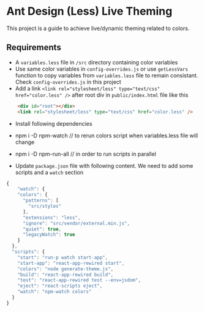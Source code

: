 # Ant Design (Less) Live Theming
This project is a guide to achieve live/dynamic theming related to colors.


## Requirements
- A `variables.less` file in `/src` directory containing color variables 
- Use same color variables in `config-overrides.js` or use `getLessVars` function to copy variables from `variables.less` file to remain consistant. Check `config-overrides.js` in this project
- Add a link `<link rel="stylesheet/less" type="text/css" href="color.less" />` after root div in `public/index.html` file like this
```html
    <div id="root"></div>
    <link rel="stylesheet/less" type="text/css" href="color.less" />
```

- Install following dependencies
- npm i -D npm-watch // to rerun colors script when variables.less file will change
- npm i -D npm-run-all // in order to run scripts in parallel

- Update `package.json` file with following content. We need to add some scripts and a `watch` section
```js
{
    "watch": {
    "colors": {
      "patterns": [
        "src/styles"
      ],
      "extensions": "less",
      "ignore": "src/vendor/external.min.js",
      "quiet": true,
      "legacyWatch": true
    }
  },
  "scripts": {
    "start": "run-p watch start-app",
    "start-app": "react-app-rewired start",
    "colors": "node generate-theme.js",
    "build": "react-app-rewired build",
    "test": "react-app-rewired test --env=jsdom",
    "eject": "react-scripts eject",
    "watch": "npm-watch colors"
  }
}
```
